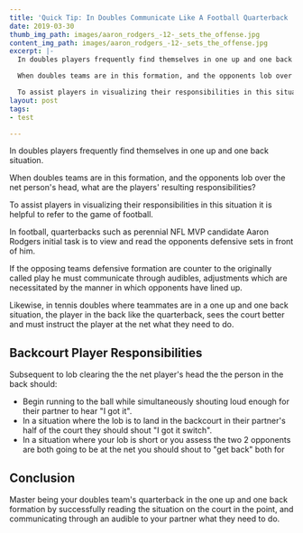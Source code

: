 ```yaml
---
title: 'Quick Tip: In Doubles Communicate Like A Football Quarterback '
date: 2019-03-30
thumb_img_path: images/aaron_rodgers_-12-_sets_the_offense.jpg
content_img_path: images/aaron_rodgers_-12-_sets_the_offense.jpg
excerpt: |-
  In doubles players frequently find themselves in one up and one back situation.

  When doubles teams are in this formation, and the opponents lob over the net person's head, what are the players' resulting responsibilities?

  To assist players in visualizing their responsibilities in this situation it is helpful to refer to the game of football
layout: post
tags:
- test

---
```

In doubles players frequently find themselves in one up and one back situation.

When doubles teams are in this formation, and the opponents lob over the net person's head, what are the players' resulting responsibilities?

To assist players in visualizing their responsibilities in this situation it is helpful to refer to the game of football.

In football, quarterbacks such as perennial NFL MVP candidate Aaron Rodgers initial task is to view and read the opponents defensive sets in front of him.

If the opposing teams defensive formation are counter to the originally called play he must communicate through audibles, adjustments which are necessitated by the manner in which opponents have lined up.

Likewise, in tennis doubles where teammates are in a one up and one back situation, the player in the back like the quarterback, sees the court better and must instruct the player at the net what they need to do.

## Backcourt Player Responsibilities

Subsequent to lob clearing the the net player's head the the person in the back should: 

* Begin running to the ball while simultaneously shouting loud enough for their partner to hear "I got it".
* In a situation where the lob is to land in the backcourt in their partner's half of the court they should shout "I got it switch". 
* In a situation where your lob is short or you assess the two 2 opponents are both going to be at the net you should shout to "get back" both for 

## Conclusion

Master being your doubles team's quarterback in the one up and one back formation by successfully reading the situation on the court in the point, and communicating through an audible to your partner what they need to do.